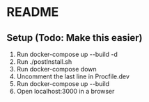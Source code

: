 # README

## Setup (Todo: Make this easier)
1. Run docker-compose up --build -d
2. Run ./postInstall.sh
3. Run docker-compose down
4. Uncomment the last line in Procfile.dev
5. Run docker-compose up --build
6. Open localhost:3000 in a browser
